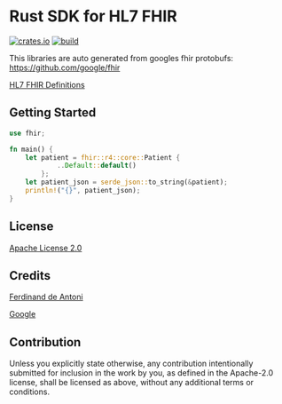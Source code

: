 # Rust SDK for HL7 FHIR

[![crates.io](https://buildstats.info/crate/fhir)](https://crates.io/crates/fhir) [![build](https://github.com/itsbalamurali/rust-fhir/actions/workflows/generate.yml/badge.svg)](https://github.com/itsbalamurali/rust-fhir/actions/workflows/generate.yml)

This libraries are auto generated from googles fhir protobufs: https://github.com/google/fhir

[HL7 FHIR Definitions](https://build.fhir.org/definitions.json.zip)

## Getting Started

```rust
use fhir;

fn main() {
    let patient = fhir::r4::core::Patient {
            ..Default::default()
        };
    let patient_json = serde_json::to_string(&patient);
    println!("{}", patient_json);
}
```

## License

[Apache License 2.0](./LICENSE)

## Credits

[Ferdinand de Antoni](https://github.com/fdeantoni/prost-wkt)

[Google](https://github.com/google/fhir)

## Contribution

Unless you explicitly state otherwise, any contribution intentionally submitted for inclusion in the work by you, as defined in the Apache-2.0 license, shall be licensed as above, without any additional terms or conditions.
